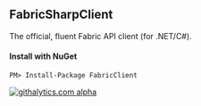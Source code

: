 ## FabricSharpClient

The official, fluent Fabric API client (for .NET/C#).

#### Install with NuGet

```
PM> Install-Package FabricClient
```

[![githalytics.com alpha](https://cruel-carlota.gopagoda.com/1ab6e39b9218a4621924e9e9c3e85ebe "githalytics.com")](http://githalytics.com/inthefabric/FabricSharpClient)
